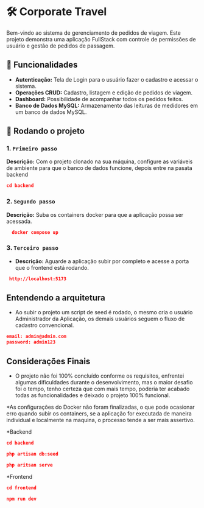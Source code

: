 # 🛠️ Corporate Travel 

Bem-vindo ao sistema de gerenciamento de pedidos de viagem. Este projeto demonstra uma aplicação FullStack com controle de permissões de usuário e gestão de pedidos de passagem.

## 🚀 Funcionalidades

- **Autenticação:** Tela de Login para o usuário fazer o cadastro e acessar o sistema.
- **Operações CRUD:** Cadastro, listagem e edição de pedidos de viagem.
- **Dashboard:** Possibilidade de acompanhar todos os pedidos feitos.
- **Banco de Dados MySQL:** Armazenamento das leituras de medidores em um banco de dados MySQL.

## 📂 Rodando o projeto

### 1. `Primeiro passo`

**Descrição:** Com o projeto clonado na sua máquina, configure as variáveis de ambiente para que o banco de dados funcione, depois entre na pasata backend

  ```json
  cd backend
```

### 2. `Segundo passo`

**Descrição:** Suba os containers docker para que a aplicação possa ser acessada.

```json
  docker compose up
```

### 3. `Terceiro passo`

- **Descrição:** Aguarde a aplicação subir por completo e acesse a porta que o frontend está rodando.

 ```json
  http://localhost:5173
```

##  Entendendo a arquitetura

  * Ao subir o projeto um script de seed é rodado, o mesmo cria o usuário Administrador da Aplicação, os demais usuários seguem o fluxo de cadastro convencional.

  ```json
  email: admin@admin.com
  password: admin123
```

## Considerações Finais

* O projeto não foi 100% concluído conforme os requisitos, enfrentei algumas dificuldades durante o desenvolvimento, mas o maior desafio foi o tempo, tenho certeza que com mais tempo, poderia ter acabado todas as funcionalidades e deixado o projeto 100% funcional.

*As configurações do Docker não foram finalizadas, o que pode ocasionar erro quando subir os containers, se a aplicação for executada de maneira individual e localmente na maquina, o processo tende a ser mais assertivo.

*Backend

  ```json
  cd backend
```

  ```json
 php artisan db:seed
```

  ```json
  php aritsan serve
```

*Frontend

  ```json
  cd frontend
```

  ```json
  npm run dev
```
